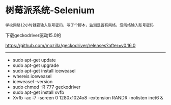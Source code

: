 # 树莓派系统-Selenium
    学校网络12小时就要输入账号密码，写了个脚本，监测是否有网络，没网络输入账号密码
下载geckodriver驱动15.0的

[https://github.com/mozilla/geckodriver/releases?after=v0.16.0
]()

-------

* sudo apt-get update
* sudo apt-get upgrade
* sudo apt-get install iceweasel
* whereis iceweasel
* iceweasel -version   
* sudo chmod -R 777 geckodriver
* sudo apt-get install xvfb
* Xvfb -ac :7 -screen 0 1280x1024x8 -extension RANDR -nolisten inet6 &